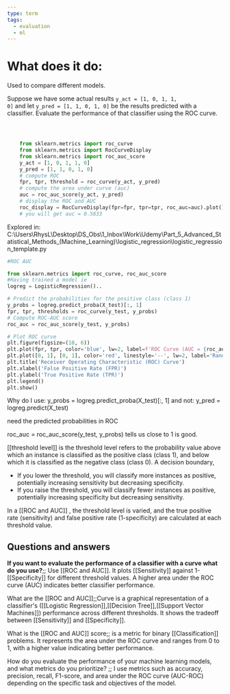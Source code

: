```yaml
---
type: term
tags:
  - evaluation
  - ml
---
```

# What does it do:

Used to compare different models.

Suppose we have some actual results <code>y_act = [1, 0, 1, 1, 0]</code> and let 
    <code>y_pred = [1, 1, 0, 1, 0]</code> be the results predicted with a classifier. 
    Evaluate the performance of that classifier using the ROC curve.
```python



    from sklearn.metrics import roc_curve
    from sklearn.metrics import RocCurveDisplay
    from sklearn.metrics import roc_auc_score
    y_act = [1, 0, 1, 1, 0] 
    y_pred = [1, 1, 0, 1, 0]
    # compute ROC
    fpr, tpr, threshold = roc_curve(y_act, y_pred)
    # compute the area under curve (auc)
    auc = roc_auc_score(y_act, y_pred)
    # display the ROC and AUC
    roc_display = RocCurveDisplay(fpr=fpr, tpr=tpr, roc_auc=auc).plot()
    # you will get auc = 0.5833

```


Explored in:
C:\Users\RhysL\Desktop\DS_Obs\1_Inbox\Work\Udemy\Part_5_Advanced_Statistical_Methods_(Machine_Learning)\logistic_regression\logistic_regression_template.py


```python
#ROC AUC

from sklearn.metrics import roc_curve, roc_auc_score
#Having trained a model ie
logreg = LogisticRegression()..

# Predict the probabilities for the positive class (class 1)
y_probs = logreg.predict_proba(X_test)[:, 1]
fpr, tpr, thresholds = roc_curve(y_test, y_probs)
# Compute ROC-AUC score
roc_auc = roc_auc_score(y_test, y_probs)

# Plot ROC curve
plt.figure(figsize=(10, 6))
plt.plot(fpr, tpr, color='blue', lw=2, label=f'ROC Curve (AUC = {roc_auc:.2f})')
plt.plot([0, 1], [0, 1], color='red', linestyle='--', lw=2, label='Random Guessing')
plt.title('Receiver Operating Characteristic (ROC) Curve')
plt.xlabel('False Positive Rate (FPR)')
plt.ylabel('True Positive Rate (TPR)')
plt.legend()
plt.show()
```

Why do I use:
y_probs = logreg.predict_proba(X_test)[:, 1]
and not:
y_pred = logreg.predict(X_test)

need the predicted probabilities in ROC

roc_auc = roc_auc_score(y_test, y_probs) tells us close to 1 is good.

[[threshold level]] is the threshold level refers to the probability value above which an instance is classified as the positive class (class 1), and below which it is classified as the negative class (class 0). A decision boundary,

- If you lower the threshold, you will classify more instances as positive, potentially increasing sensitivity but decreasing specificity.
- If you raise the threshold, you will classify fewer instances as positive, potentially increasing specificity but decreasing sensitivity.

In a [[ROC and AUC]] , the threshold level is varied, and the true positive rate (sensitivity) and false positive rate (1-specificity) are calculated at each threshold value.

## Questions and answers

**If you want to evaluate the performance of a classifier with a curve what do you use?**;; Use [[ROC and AUC]]. It plots [[Sensitivity]] against 1-[[Specificity]] for different threshold values. A higher area under the ROC curve (AUC) indicates better classifier performance.

What are the [[ROC and AUC]];;Curve is a graphical representation of a classifier's ([[Logistic Regression]],[[Decision Tree]],[[Support Vector Machines]]) performance across different thresholds. It shows the tradeoff between [[Sensitivity]] and [[Specificity]].

What is the [[ROC and AUC]] score;; is a metric for binary [[Classification]] problems. It represents the area under the ROC curve and ranges from 0 to 1, with a higher value indicating better performance.


How do you evaluate the performance of your machine learning models, and what metrics do you prioritize? ;; I use metrics such as accuracy, precision, recall, F1-score, and area under the ROC curve (AUC-ROC) depending on the specific task and objectives of the model.
<!--SR:!2024-04-15,4,270-->